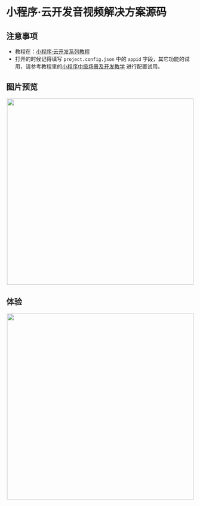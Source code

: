 # 小程序·云开发音视频解决方案源码

## 注意事项
- 教程在：[小程序·云开发系列教程](https://github.com/TencentCloudBase/mp-book)
- 打开的时候记得填写 `project.config.json` 中的 `appid` 字段，其它功能的试用，请参考教程里的[小程序中级场景及开发教学](https://github.com/TencentCloudBase/mp-book/blob/master/medium-tutorial/video.md) 进行配置试用。

## 图片预览

<p align="center">
    <img src="https://user-images.githubusercontent.com/3348398/52934987-0cd4ea00-3393-11e9-90c9-0e10d990e05a.png" width="500px">
</p>

## 体验

<p align="center">
    <img src="https://main.qcloudimg.com/raw/5dffe79d2f0b28f7212c17c6a77be62e.png" width="500px">
</p>
